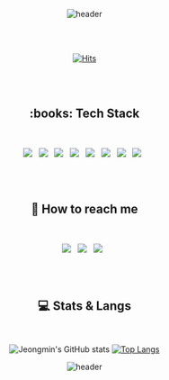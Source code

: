 <div align="center">

![header](https://capsule-render.vercel.app/api?type=Waving&color=0:a6c1ee,100:fbc2eb&height=300&section=header&text=Hi,%20I’m%20Jeongmmin!%20🤗&animation=twinkling&fontSize=40&fontColor=fff)

<!-- <h3>
Hi, I’m Jeongmmin! 👋 
</h3>   -->
  
<!-- <h3 align="center">
<img src="https://user-images.githubusercontent.com/82005305/156407056-b83427e3-3cb9-4918-95fd-704efac27389.gif">
</h3> -->

</br>
</br>

[![Hits](https://hits.seeyoufarm.com/api/count/incr/badge.svg?url=https%3A%2F%2Fgithub.com%2FJeongmmin%2Fhit-counter&count_bg=%2396C2FF&title_bg=%23293641&icon=&icon_color=%23FFFFFF&title=%F0%9F%91%80+hits+&edge_flat=false)](https://hits.seeyoufarm.com)

</br>
</br>

<h2>
  <b>:books: Tech Stack </b>
</h2>  

<br/>

<p align="center">
<img src="https://img.shields.io/badge/HTML5-E34F26?style=flat-square&logo=HTML5&logoColor=white"/> &nbsp
<img src="https://img.shields.io/badge/CSS3-1572B6?style=flat-square&logo=CSS3&logoColor=white"/> &nbsp
<img src="https://img.shields.io/badge/JavaScript-F7DF1E?style=flat-square&logo=JavaScript&logoColor=white"/> &nbsp
<img src="https://img.shields.io/badge/Vue.js-4FC08D?style=flat-square&logo=Vue.js&logoColor=white"/> &nbsp
<img src="https://img.shields.io/badge/Spring Boot-47A248?style=flat-square&logo=Spring Boot&logoColor=white"/> &nbsp 
<img src="https://img.shields.io/badge/MySQL-4479A1?style=flat-square&logo=MySQL&logoColor=white"/> &nbsp 
<img src="https://img.shields.io/badge/Java-007396?style=flat-square&logo=Java&logoColor=white"/> &nbsp 
<img src="https://img.shields.io/badge/Amazon AWS-232F3E?style=flat-square&logo=Amazon%20AWS&logoColor=white"/> &nbsp </p>

</br>
</br>

<h2>
  <b>💎 How to reach me </b>
</h2>


<br/>

<p>
<a href="https://jeongmmin.github.io/PortfolioSite/" target="_blank"><img src="https://img.shields.io/badge/Portflio-d4a6ff?style=flat-square&logo=SitePoint&logoColor=white"/></a> &nbsp
<a href="https://min88.tistory.com/" target="_blank"><img src="https://img.shields.io/badge/Blog-09B3AF?style=flat-square&logo=Storyblok&logoColor=white"/></a> &nbsp
<a href=mailto:jmindev0808@gmail.com target="_blank"><img src="https://img.shields.io/badge/Gmail-EA4335?style=flat-square&logo=Gmail&logoColor=white"/></a> &nbsp
</p>  

</br>
</br>  


<h2>💻 Stats & Langs</h2>
<br/>



  ![Jeongmin's GitHub stats](https://github-readme-stats.vercel.app/api?username=Jeongmmin&show_icons=true&theme=buefy) [![Top Langs](https://github-readme-stats.vercel.app/api/top-langs/?username=Jeongmmin&layout=compact&theme=material-palenight)](https://github.com/anuraghazra/github-readme-stats)  
  
  
![header](https://capsule-render.vercel.app/api?type=Waving&reversal=true&color=0:a6c1ee,100:fbc2eb&height=100&section=footer&text=&animation=twinkling&fontSize=40&fontColor=fff)


</br>
</br>

</div>
 


<!---
Jeongmmin/Jeongmmin is a ✨ special ✨ repository because its `README.md` (this file) appears on your GitHub profile.
You can click the Preview link to take a look at your changes.
--->
